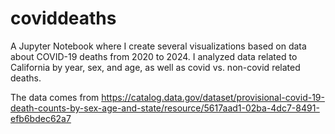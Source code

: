 # coviddeaths
A Jupyter Notebook where I create several visualizations based on data about COVID-19 deaths from 2020 to 2024.  I analyzed data related to California by year, sex, and age, as well as covid vs. non-covid related deaths.

The data comes from https://catalog.data.gov/dataset/provisional-covid-19-death-counts-by-sex-age-and-state/resource/5617aad1-02ba-4dc7-8491-efb6bdec62a7 
